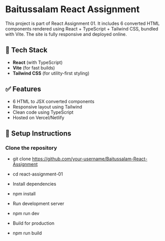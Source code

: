 # Baitussalam React Assignment

This project is part of React Assignment 01. It includes 6 converted HTML components rendered using React + TypeScript + Tailwind CSS, bundled with Vite. The site is fully responsive and deployed online.

## 🚀 Tech Stack

- **React** (with TypeScript)
- **Vite** (for fast builds)
- **Tailwind CSS** (for utility-first styling)

## ✅ Features

- 6 HTML to JSX converted components
- Responsive layout using Tailwind
- Clean code using TypeScript
- Hosted on Vercel/Netlify

## 🔧 Setup Instructions

### Clone the repository
- git clone https://github.com/your-username/Baitussalam-React-Assignment
- cd react-assignment-01
  
- Install dependencies
- npm install

- Run development server
- npm run dev

- Build for production
- npm run build
